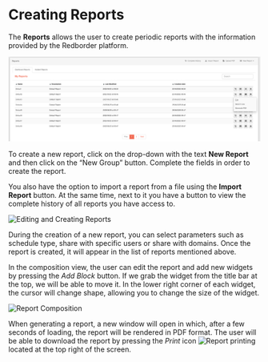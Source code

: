# Creating Reports

The **Reports** allows the user to create periodic reports with the information provided by the Redborder platform.

![Reports](images/ch04_img009-en.png)

To create a new report, click on the drop-down with the text **New Report** and then click on the “New Group” button. Complete the fields in order to create the report.

You also have the option to import a report from a file using the **Import Report** button. At the same time, next to it you have a button to view the complete history of all reports you have access to.

![Editing and Creating Reports](images/ch04_img049-en.png)

During the creation of a new report, you can select parameters such as schedule type, share with specific users or share with domains. Once the report is created, it will appear in the list of reports mentioned above.

In the composition view, the user can edit the report and add new widgets by pressing the *Add Block* button. If we grab the widget from the title bar at the top, we will be able to move it. In the lower right corner of each widget, the cursor will change shape, allowing you to change the size of the widget.

![Report Composition](images/ch04_img052-en.png)

When generating a report, a new window will open in which, after a few seconds of loading, the report will be rendered in PDF format. The user will be able to download the report by pressing the *Print* icon ![Report printing](images/ch04_img055.png) located at the top right of the screen.

